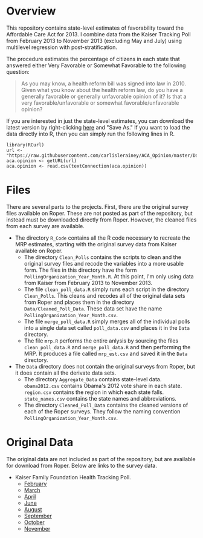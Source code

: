 # Overview

This repository contains state-level estimates of favorability toward the Affordable Care Act for 2013. I combine data from the Kaiser Tracking Poll from February 2013 to November 2013 (excluding May and July) using multilevel regression with post-stratification.

The procedure estimates the percentage of citizens in each state that answered either Very Favorable or Somewhat Favorable to the following question: 

> As you may know, a health reform bill was signed into law in 2010. Given what you know about the health reform law, do you have a generally favorable or generally unfavorable opinion of it? Is that a very favorable/unfavorable or somewhat favorable/unfavorable opinion?

If you are interested in just the state-level estimates, you can download the latest version by right-clicking [here](https://raw.githubusercontent.com/carlislerainey/ACA_Opinion/master/Data/mrp_est.csv) and "Save As." If you want to load the data directly into R, then you can simply run the following lines in R.

    library(RCurl)
    url <- "https://raw.githubusercontent.com/carlislerainey/ACA_Opinion/master/Data/mrp_est.csv"
    aca.opinion <- getURL(url)                
    aca.opinion <- read.csv(textConnection(aca.opinion))
    
# Files

There are several parts to the projects. First, there are the original survey files available on Roper. These are not posted as part of the repository, but instead must be downloaded directly from Roper. However, the cleaned files from each survey are available.

* The directory `R_Code` contains all the R code necessary to recreate the MRP estimates, starting with the original survey data from Kaiser available on Roper.
	* The directory `Clean_Polls` contains the scripts to clean and the original survey files and recode the variables into a more usable form. The files in this directory have the form `PollingOrganization_Year_Month.R`. At this point, I'm only using data from Kaiser from February 2013 to November 2013.
	* The file `clean_poll_data.R` simply runs each script in the directory `Clean_Polls`. This cleans and recodes all of the original data sets from Roper and places them in the directory `Data/Cleaned_Poll_Data`. These data set have the name `PollingOrganization_Year_Month.csv`.
	* The file `merge_poll_data.R` simply merges all of the individual polls into a single data set called `poll_data.csv` and places it in the `Data` directory.
	* The file `mrp.R` performs the entire anlysis by sourcing the files `clean_poll_data.R` and `merge_poll_data.R` and then performing the MRP. It produces a file called `mrp_est.csv` and saved it in the `Data` directory.
* The `Data` directory does not contain the original surveys from Roper, but it does contain all the derivate data sets.
	* The directory `Aggregate_Data` contains state-level data. `obama2012.csv` contains Obama's 2012 vote share in each state. `region.csv` contains the region in which each state falls. `state_names.csv` contains the state names and abbreviations.
	* The directory `Cleaned_Poll_Data` contains the cleaned versions of each of the Roper surveys. They follow the naming convention `PollingOrganization_Year_Month.csv`.
	
# Original Data

The original data are not included as part of the repository, but are available for download from Roper. Below are links to the survey data.

* Kaiser Family Foundation Health Tracking Poll.
	* [February](http://www.ropercenter.uconn.edu/CFIDE/cf/action/catalog/abstract.cfm?type=&start=&id=&archno=USPSRA2013-HNI117&abstract=)
	* [March](http://www.ropercenter.uconn.edu/CFIDE/cf/action/catalog/abstract.cfm?type=&start=&id=&archno=USPSRA2013-HNI118&abstract=)
	* [April](http://www.ropercenter.uconn.edu/CFIDE/cf/action/catalog/abstract.cfm?type=&start=&id=&archno=USPSRA2013-HNI119&abstract=)
	* [June](http://www.ropercenter.uconn.edu/CFIDE/cf/action/catalog/abstract.cfm?type=&start=&id=&archno=USPSRA2013-HNI120&abstract=)
	* [August](http://www.ropercenter.uconn.edu/CFIDE/cf/action/catalog/abstract.cfm?type=&start=&id=&archno=USPSRA2013-HNI121&abstract=)
	* [September](http://www.ropercenter.uconn.edu/CFIDE/cf/action/catalog/abstract.cfm?type=&start=&id=&archno=USPSRA2013-HNI122&abstract=)
	* [October](http://www.ropercenter.uconn.edu/CFIDE/cf/action/catalog/abstract.cfm?type=&start=&id=&archno=USPSRA2013-HNI123&abstract=)
	* [November](http://www.ropercenter.uconn.edu/CFIDE/cf/action/catalog/abstract.cfm?type=&start=&id=&archno=USPSRA2013-HNI124&abstract=)